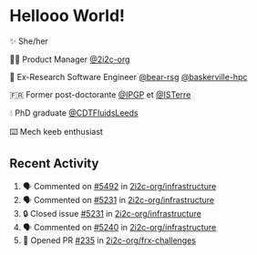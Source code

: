# Hellooo World!

✨ She/her

👩‍💻 Product Manager [@2i2c-org](https://2i2c.org/)

🐻 Ex-Research Software Engineer [@bear-rsg](https://github.com/bear-rsg) [@baskerville-hpc](https://github.com/baskerville-hpc) 

🇫🇷 Former post-doctorante [@IPGP](https://github.com/IPGP) et [@ISTerre](https://www.isterre.fr/) 

💧 PhD graduate [@CDTFluidsLeeds](https://fluid-dynamics.leeds.ac.uk/) 

⌨️ Mech keeb enthusiast 

## Recent Activity 

<!--START_SECTION:activity-->
1. 🗣 Commented on [#5492](https://github.com/2i2c-org/infrastructure/issues/5492#issuecomment-2639581735) in [2i2c-org/infrastructure](https://github.com/2i2c-org/infrastructure)
2. 🗣 Commented on [#5231](https://github.com/2i2c-org/infrastructure/issues/5231#issuecomment-2636476324) in [2i2c-org/infrastructure](https://github.com/2i2c-org/infrastructure)
3. 🔒 Closed issue [#5231](https://github.com/2i2c-org/infrastructure/issues/5231) in [2i2c-org/infrastructure](https://github.com/2i2c-org/infrastructure)
4. 🗣 Commented on [#5240](https://github.com/2i2c-org/infrastructure/issues/5240#issuecomment-2636385620) in [2i2c-org/infrastructure](https://github.com/2i2c-org/infrastructure)
5. 💪 Opened PR [#235](https://github.com/2i2c-org/frx-challenges/pull/235) in [2i2c-org/frx-challenges](https://github.com/2i2c-org/frx-challenges)
<!--END_SECTION:activity-->
